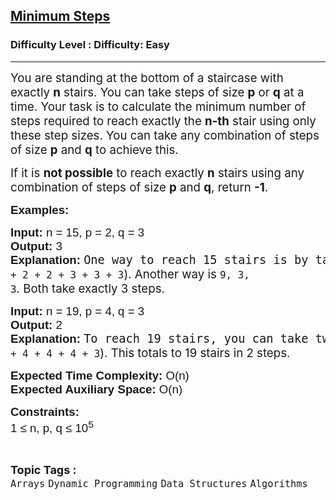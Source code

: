 <h2><a href="https://www.geeksforgeeks.org/problems/minimum-steps1159/1?page=2&category=Arrays&status=unsolved,attempted&sortBy=accuracy">Minimum Steps</a></h2><h3>Difficulty Level : Difficulty: Easy</h3><hr><div class="problems_problem_content__Xm_eO"><p><span style="font-size: 14pt;">You are standing at the bottom of a staircase with exactly <strong>n</strong> stairs. You can take steps of size <strong>p</strong> or <strong>q</strong> at a time. Your task is to calculate the minimum number of steps required to reach exactly the <strong>n-th</strong> stair using only these step sizes. You can take any combination of steps of size <strong>p</strong> and <strong>q</strong> to achieve this.</span></p>
<p><span style="font-size: 14pt;">If it is <strong>not possible</strong> to reach exactly <strong>n</strong> stairs using any combination of steps of size <strong>p</strong> and <strong>q</strong>, return <strong>-1</strong>.</span></p>
<p><span style="font-family: arial, helvetica, sans-serif; font-size: 14pt;"><strong>Examples:</strong></span></p>
<pre><span style="font-size: 14pt;"><span style="font-family: arial, helvetica, sans-serif;"><strong>Input: </strong>n = 15, p = 2, q = 3
<strong>Output: </strong>3
<strong>Explanation: </strong></span>One way to reach 15 stairs is by taking three steps of size 8, 4, and 3 (i.e., <code>2 + 2 + 2 + 3 + 3 + 3</code><span style="font-family: -apple-system, BlinkMacSystemFont, 'Segoe UI', Roboto, Oxygen, Ubuntu, Cantarell, 'Open Sans', 'Helvetica Neue', sans-serif;">). Another way is </span><code>9, 3, 3</code><span style="font-family: -apple-system, BlinkMacSystemFont, 'Segoe UI', Roboto, Oxygen, Ubuntu, Cantarell, 'Open Sans', 'Helvetica Neue', sans-serif;">. Both take exactly 3 steps.</span></span></pre>
<pre><span style="font-size: 14pt;"><span style="font-family: arial, helvetica, sans-serif;"><strong>Input: </strong>n = 19, p = 4, q = 3
<strong>Output: </strong>2
<strong>Explanation: </strong></span>To reach 19 stairs, you can take two steps: one of size 16 and one of size 3 (<code>4 + 4 + 4 + 4 + 3</code><span style="font-family: -apple-system, BlinkMacSystemFont, 'Segoe UI', Roboto, Oxygen, Ubuntu, Cantarell, 'Open Sans', 'Helvetica Neue', sans-serif;">). This totals to 19 stairs in 2 steps.</span></span></pre>
<p dir="ltr"><span style="font-family: arial, helvetica, sans-serif; font-size: 14pt;"><strong>Expected Time Complexity:</strong> O(n)<br><strong>Expected Auxiliary Space:</strong> O(n)</span></p>
<p dir="ltr"><span style="font-family: arial, helvetica, sans-serif; font-size: 14pt;"><strong>Constraints:</strong><br>1 ≤ n, p, q ≤ 10<sup>5</sup></span></p></div><br><p><span style=font-size:18px><strong>Topic Tags : </strong><br><code>Arrays</code>&nbsp;<code>Dynamic Programming</code>&nbsp;<code>Data Structures</code>&nbsp;<code>Algorithms</code>&nbsp;